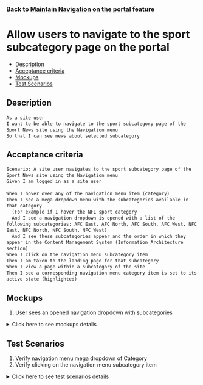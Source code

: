 ### Back to [Maintain Navigation on the portal](/../../) feature

# Allow users to navigate to the sport subcategory page on the portal

- [Description](#description)
- [Acceptance criteria](#acceptance-criteria)
- [Mockups](#mockups)
- [Test Scenarios](#test-scenarios)

## Description

    As a site user 
    I want to be able to navigate to the sport subcategory page of the Sport News site using the Navigation menu
    So that I can see news about selected subcategory

## Acceptance criteria

    Scenario: A site user navigates to the sport subcategory page of the Sport News site using the Navigation menu
    Given I am logged in as a site user

    When I hover over any of the navigation menu item (category)
    Then I see a mega dropdown menu with the subcategories available in that category
      (For example if I hover the NFL sport category
      And I see a navigation dropdown is opened with a list of the following subcategories: AFC East, AFC North, AFC South, AFC West, NFC East, NFC North, NFC South, NFC West)
      And I see these subcategories appear and the order in which they appear in the Content Management System (Information Architecture section)
    When I click on the navigation menu subcategory item
    Then I am taken to the landing page for that subcategory
    When I view a page within a subcategory of the site 
    Then I see a corresponding navigation menu category item is set to its active state (highlighted)

## Mockups

1. User sees an opened navigation dropdown with subcategories 

<details>
  <summary>Click here to see mockups details</summary>

**1. User sees an opened navigation dropdown with subcategories:**

![Navigation dropdown with subcategories](/products/sport_news_portal/web_application_features/maintain_navigation/images/navigation_dropdown_with_subcategories.png)

</details>

## Test Scenarios

1. Verify navigation menu mega dropdown of Category
2. Verify clicking on the navigation menu subcategory item

<details>
  <summary>Click here to see test scenarios details</summary>

### **#1. Verify navigation menu mega dropdown of Category**

|#|Steps|Expected Result
------|-------|----------
|1|Go to the sport news site|
|2|Log in the admin account|
|3|Observe main navigation menu|
|4|Hover over the NFL sport category|Navigation menu mega dropdown is opened
|5|Verify the list of subcategories in the NFL sport category|The following subcategories are in the of NFL sport category:<br> - AFC East<br> - AFC North<br> - AFC South<br> - AFC West<br> - NFC East<br> - NFC North<br> - NFC South<br> - NFC West

### **#2. Verify clicking on the navigation menu subcategory item**

|#|Steps|Expected Result
------|-------|----------
|1|Go to the sport news site
|2|Log in the admin account|
|3|Observe main navigation menu|
|4|Сlick on any navigation menu subcategory item|Admin is navigating to the landing page for that subcategory
|5|View a page within a subcategory of the site|The corresponding navigation menu category item is set to its active state (highlighted)

</details>

